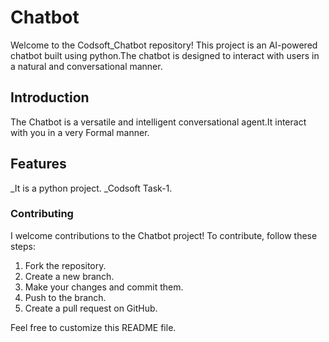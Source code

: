 # Chatbot

Welcome to the Codsoft_Chatbot repository! This project is an AI-powered chatbot built using python.The chatbot is designed to interact with users in a natural and conversational manner.

## Introduction

The Chatbot is a versatile and intelligent conversational agent.It interact with you in a very Formal manner.

## Features
_It is a python project.
_Codsoft Task-1.

### Contributing

I welcome contributions to the Chatbot project! To contribute, follow these steps:

1. Fork the repository.
2. Create a new branch.
3. Make your changes and commit them.
4. Push to the branch.
5. Create a pull request on GitHub.


Feel free to customize this README file.
